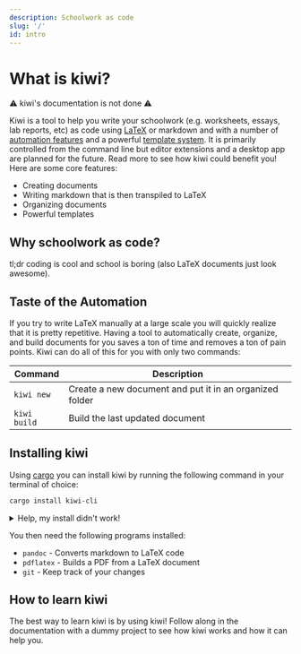 ```yaml
---
description: Schoolwork as code
slug: '/'
id: intro
---
```


# What is kiwi?

⚠️ kiwi's documentation is not done ⚠️

Kiwi is a tool to help you write your schoolwork (e.g. worksheets, essays, lab reports, etc) as code using [LaTeX](https://en.wikipedia.org/wiki/LaTeX) or markdown and with a number of [automation features](#-automation) and a powerful [template system](#-templates). It is primarily controlled from the command line but editor extensions and a desktop app are planned for the future. Read more to see how kiwi could benefit you! Here are some core features:

- Creating documents
- Writing markdown that is then transpiled to LaTeX
- Organizing documents
- Powerful templates

## Why schoolwork as code?

tl;dr coding is cool and school is boring (also LaTeX documents just look awesome).

## Taste of the Automation

If you try to write LaTeX manually at a large scale you will quickly realize that it is pretty repetitive. Having a tool to automatically create, organize, and build documents for you saves a ton of time and removes a ton of pain points. Kiwi can do all of this for you with only two commands:

| **Command**  | **Description**                                         |
| ------------ | ------------------------------------------------------- |
| `kiwi new`   | Create a new document and put it in an organized folder |
| `kiwi build` | Build the last updated document                         |

## Installing kiwi

Using [cargo](https://doc.rust-lang.org/cargo/getting-started/installation.html) you can install kiwi by running the following command in your terminal of choice:

```sh
cargo install kiwi-cli
```

<details>
  <summary>Help, my install didn't work!</summary>
  <div>
    <div>Sorry to hear that your install didn't go smoothly! See if you have any of the problems listed below. If not, feel free to create an issue on our <a href="https://github.com/gleich/kiwi/issues/new?assignees=%40gleich&labels=bug&template=bug.md&title=" target="_blank" >CLI's GitHub Repository</a>.</div>
    <br/>
    <details>
      <summary>cargo command not found</summary>
      <div>
        This means that you don't have cargo installed. Please reference <a href="https://doc.rust-lang.org/cargo/getting-started/installation.html" target="_blank">cargo's installation documentation</a> to see how to install it.
      </div>
    </details>
    <details>
      <summary>kiwi command not found</summary>
      <div>
        This means that kiwi is not in your $PATH. Please find where cargo installs binaries on your system. By default that would be a folder called .cargo in your home directory.
      </div>
    </details>
  </div>
</details>

You then need the following programs installed:

- `pandoc` - Converts markdown to LaTeX code
- `pdflatex` - Builds a PDF from a LaTeX document
- `git` - Keep track of your changes

## How to learn kiwi

The best way to learn kiwi is by using kiwi! Follow along in the documentation with a dummy project to see how kiwi works and how it can help you.
